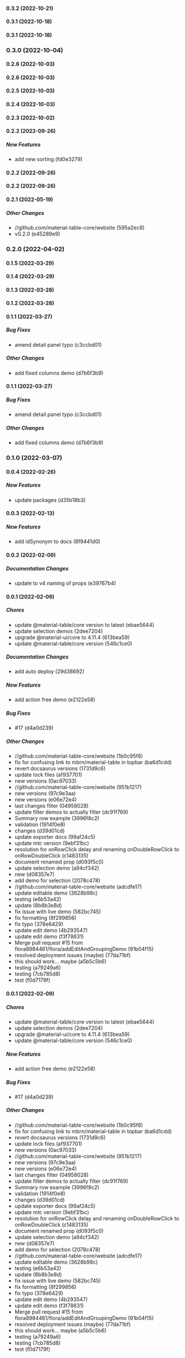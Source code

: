 #### 0.3.2 (2022-10-21)

#### 0.3.1 (2022-10-18)

#### 0.3.1 (2022-10-18)

### 0.3.0 (2022-10-04)

#### 0.2.6 (2022-10-03)

#### 0.2.6 (2022-10-03)

#### 0.2.5 (2022-10-03)

#### 0.2.4 (2022-10-03)

#### 0.2.3 (2022-10-02)

#### 0.2.2 (2022-09-26)

##### New Features

*  add new sorting (fd0e3279)

#### 0.2.2 (2022-09-26)

#### 0.2.2 (2022-09-26)

#### 0.2.1 (2022-05-19)

##### Other Changes

* //github.com/material-table-core/website (595a2ec8)
*  v0.2.0 (e45289e9)

### 0.2.0 (2022-04-02)

#### 0.1.5 (2022-03-29)

#### 0.1.4 (2022-03-29)

#### 0.1.3 (2022-03-28)

#### 0.1.2 (2022-03-28)

#### 0.1.1 (2022-03-27)

##### Bug Fixes

*  amend detail panel typo (c3ccbd01)

##### Other Changes

*  add fixed columns demo (d7b6f3b9)

#### 0.1.1 (2022-03-27)

##### Bug Fixes

*  amend detail panel typo (c3ccbd01)

##### Other Changes

*  add fixed columns demo (d7b6f3b9)

### 0.1.0 (2022-03-07)

#### 0.0.4 (2022-02-26)

##### New Features

*  update packages (d35b18b3)

#### 0.0.3 (2022-02-13)

##### New Features

*  add idSynonym to docs (8f9441d0)

#### 0.0.2 (2022-02-09)

##### Documentation Changes

*  update to v4 naming of props (e39767b4)

#### 0.0.1 (2022-02-09)

##### Chores

*  update @material-table/core version to latest (ebae5644)
*  update selection demos (2dee7204)
*  upgrade @material-ui/core to 4.11.4 (613bea59)
*  update @material-table/core version (546c1ce0)

##### Documentation Changes

*  add auto deploy (29d38692)

##### New Features

*  add action free demo (e2122e58)

##### Bug Fixes

*  #17 (d4a0d239)

##### Other Changes

* //github.com/material-table-core/website (1b0c95f8)
*  fix for confusing link to mbrn/material-table in topbar (ba6d1cdd)
*  revert docsaurus versions (1731d9c6)
*  update lock files (af937701)
*  new versions (0ac97033)
* //github.com/material-table-core/website (951b1217)
*  new versions (97c9e3aa)
*  new versions (e06e72e4)
*  last changes filter (04958028)
*  update filter demos to actually filter (dc91f769)
*  Summary row example (3996f8c2)
*  validation (1914f0e8)
*  changes (d39d01cd)
*  update exporter docs (99af24c5)
*  update mtc version (9ebf31bc)
*  resolution for onRowClick delay and renaming onDoubleRowClick to onRowDoubleClick (c1483135)
*  document renamed prop (d093f5c0)
*  update selection demo (a94cf342)
*  new (d08357e7)
*  add demo for selection (2078c478)
* //github.com/material-table-core/website (adcdfe17)
*  update editable demo (3628b98c)
*  testing (e6b53a42)
*  update (8b8b3e8d)
*  fix issue with live demo (582bc745)
*  fix formatting (8f299856)
*  fix typo (378e6429)
*  update edit demo (4b293547)
*  update edit demo (f3f78631)
*  Merge pull request #15 from flora8984461/flora/addEditAndGroupingDemo (91b04f15)
*  resolved deployment issues (maybe) (77da71bf)
*  this should work... maybe (a5b5c5b6)
*  testing (a79249a6)
*  testing (7cb785d8)
*  test (f0d7179f)

#### 0.0.1 (2022-02-09)

##### Chores

*  update @material-table/core version to latest (ebae5644)
*  update selection demos (2dee7204)
*  upgrade @material-ui/core to 4.11.4 (613bea59)
*  update @material-table/core version (546c1ce0)

##### New Features

*  add action free demo (e2122e58)

##### Bug Fixes

*  #17 (d4a0d239)

##### Other Changes

* //github.com/material-table-core/website (1b0c95f8)
*  fix for confusing link to mbrn/material-table in topbar (ba6d1cdd)
*  revert docsaurus versions (1731d9c6)
*  update lock files (af937701)
*  new versions (0ac97033)
* //github.com/material-table-core/website (951b1217)
*  new versions (97c9e3aa)
*  new versions (e06e72e4)
*  last changes filter (04958028)
*  update filter demos to actually filter (dc91f769)
*  Summary row example (3996f8c2)
*  validation (1914f0e8)
*  changes (d39d01cd)
*  update exporter docs (99af24c5)
*  update mtc version (9ebf31bc)
*  resolution for onRowClick delay and renaming onDoubleRowClick to onRowDoubleClick (c1483135)
*  document renamed prop (d093f5c0)
*  update selection demo (a94cf342)
*  new (d08357e7)
*  add demo for selection (2078c478)
* //github.com/material-table-core/website (adcdfe17)
*  update editable demo (3628b98c)
*  testing (e6b53a42)
*  update (8b8b3e8d)
*  fix issue with live demo (582bc745)
*  fix formatting (8f299856)
*  fix typo (378e6429)
*  update edit demo (4b293547)
*  update edit demo (f3f78631)
*  Merge pull request #15 from flora8984461/flora/addEditAndGroupingDemo (91b04f15)
*  resolved deployment issues (maybe) (77da71bf)
*  this should work... maybe (a5b5c5b6)
*  testing (a79249a6)
*  testing (7cb785d8)
*  test (f0d7179f)

